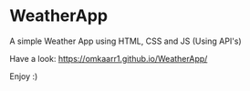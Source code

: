 # WeatherApp

A simple Weather App using HTML, CSS and JS (Using API's)

Have a look: https://omkaarr1.github.io/WeatherApp/

Enjoy :)
